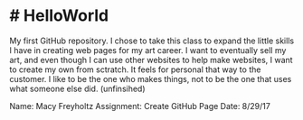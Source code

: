 <!DOCTYPE html>
<html>
<body>
<h1> # HelloWorld </h1>
<p> My first GitHub repository. I chose to take this class to expand the little skills I have in creating web pages for my art career. I want to eventually sell my art, and even though I can use other websites to help make websites, I want to create my own from sctratch. It feels for personal that way to the customer. I like to be the one who makes things, not to be the one that uses what someone else did. (unfinsihed) </p>

Name: Macy Freyholtz
Assignment: Create GitHub Page
Date: 8/29/17

